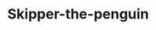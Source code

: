# Skipper-the-penguin
<script src="https://embed.github.com/view/3d/3D-Model/Peng v12.stl"></script>
